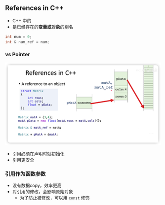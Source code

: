 ## References in C++

- C++ 中的
- 是已经存在的**变量或对象**的别名
```c++
int num = 0;
int & num_ref = num;
```

### vs Pointer

![](./imgs/img_7.png)

- 引用必须在声明时就初始化
- 引用更安全

### 引用作为函数参数

- 没有数据copy，效率更高
- 对引用的修改，会影响原始对象
  - 为了防止被修改，可以用 `const` 修饰
